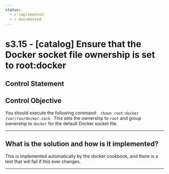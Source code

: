 ```yaml
---
status:
  - c-implemented
  - c-documented
---
```


# s3.15 - \[catalog\] Ensure that the Docker socket file ownership is set to root:docker

## Control Statement

## Control Objective

You should execute the following command:  ```  chown root:docker /var/run/docker.sock  ```  This sets the ownership to `root` and group ownership to `docker` for the default Docker socket file.

______________________________________________________________________

## What is the solution and how is it implemented?

This is implemented automatically by the docker cookbook, and there is
a test that will fail if this ever changes.

______________________________________________________________________
